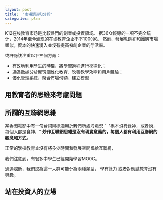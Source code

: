 ```yaml
---
layout: post
title:  "市場調研和分析"
categories: plan
---
```



K12在线教育市场是比較熱門的創業或投資領域。
据36Kr報導的一項不完全统计，2014年至今涌现的在线教育企业不下1000家。
然而，發展軌跡卻和團購市場類似，資本的快速湧入並沒有提高初創企業的存活率。

或許應該注重以下三個方向：

- 有效地利用學生的時間，將學習過程進行模塊化；
- 通過數據分析實現個性化教育，改善教學效率和用戶體驗；
- 優化管理系統，聚合市場份額，建立模型

## 用教育者的思維來考慮問題

## 所謂的互聯網思維
某香港電影中有一句台詞同樣適用於我們所處的境況：
"根本沒有食神，或者說，每個人都是食神。"
**炒作互聯網思維是沒有現實意義的，每個人都有利用互聯網的觀念和方式。**

正常的學校教育並沒有將多少時間和發展空間留給互聯網，

我們注意到，有很多中學生已經開始學習MOOC。

通過臆斷，我們認為這一人群可能分為兩種類型，
學有餘力
或者對應試教育沒有興趣。




## 站在投資人的立場